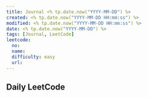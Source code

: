 ```yaml
---
title: Journal <% tp.date.now("YYYY-MM-DD") %>
created: <% tp.date.now("YYYY-MM-DD HH:mm:ss") %>
modified: <% tp.date.now("YYYY-MM-DD HH:mm:ss") %>
date: <% tp.date.now("YYYY-MM-DD") %>
tags: [Journal, LeetCode]
leetcode:
  no: 
  name: 
  difficulty: easy
  url: 
---
```


## Daily LeetCode

```rust

```
